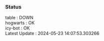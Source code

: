 ### Status


table : DOWN  
hogwarts : OK  
icy-bot : OK  
Latest Update : 2024-05-23 14:07:53.303266
